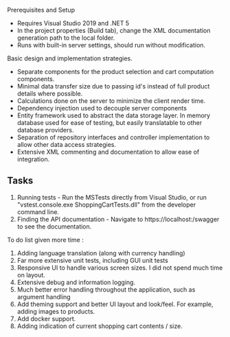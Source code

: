 Prerequisites and Setup
-	Requires Visual Studio 2019 and .NET 5
-	In the project properties (Build tab), change the XML documentation generation path to the local folder.
-	Runs with built-in server settings, should run without modification.

Basic design and implementation strategies.
-	Separate components for the product selection and cart computation components.
-	Minimal data transfer size due to passing id's instead of full product details where possible.
-	Calculations done on the server to minimize the client render time.
-	Dependency injection used to decouple server components
-	Entity framework used to abstract the data storage layer.  In memory database used for ease of testing, but easily translatable to other database providers.
-	Separation of repository interfaces and controller implementation to allow other data access strategies.
-	Extensive XML commenting and documentation to allow ease of integration.

Tasks
-----
1. Running tests - Run the MSTests directly from Visual Studio, or run "vstest.console.exe ShoppingCartTests.dll" from the developer command line.
2. Finding the API documentation - Navigate to https://localhost:<port>/swagger to see the documentation.

To do list given more time :
1.	Adding language translation (along with currency handling)
2.	Far more extensive unit tests, including GUI unit tests
3.	Responsive UI to handle various screen sizes.  I did not spend much time on layout.
4.	Extensive debug and information logging.
5.	Much better error handling throughout the application, such as argument handling
6.	Add theming support and better UI layout and look/feel.  For example, adding images to products.
7.	Add docker support.
8.	Adding indication of current shopping cart contents / size.
